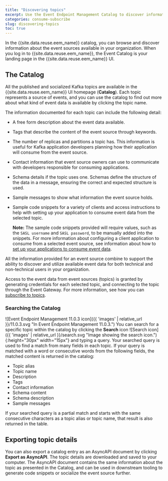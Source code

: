 ```yaml
---
title: "Discovering topics"
excerpt: Use the Event Endpoint Management Catalog to discover information about the available event sources and the event data they provide, so that you can choose the ones you want to use in your applications and flows."
categories: consume-subscribe
slug: discovering-topics
toc: true
---
```


In the {{site.data.reuse.eem_name}} catalog, you can browse and discover information about the event sources available in your organization. When you log in to {{site.data.reuse.eem_name}}, the Event Catalog is your landing page in the {{site.data.reuse.eem_name}} UI.

## The Catalog

All the published and socialized Kafka topics are available in the {{site.data.reuse.eem_name}} UI homepage (**Catalog**). Each topic represents a source of events, and you can use the catalog to find out more about what kind of event data is available by clicking the topic name.

The information documented for each topic can include the following detail:
- A free form description about the event data available.
- Tags that describe the content of the event source through keywords.
- The number of replicas and partitions a topic has. This information is useful for Kafka application developers planning how their application will consume from the event source.
- Contact information that event source owners can use to communicate with developers responsible for consuming applications.
- Schema details if the topic uses one. Schemas define the structure of the data in a message, ensuring the correct and expected structure is used.
- Sample messages to show what information the event source holds.
- Sample code snippets for a variety of clients and access instructions to help with setting up your application to consume event data from the selected topic.

  **Note:** The sample code snippets provided will require values, such as the `SASL username` and `SASL password`, to be manually added into the snippets. For more information about configuring a client application to consume from a selected event source, see information about how to [set up your applications to consume event data](../setting-your-application-to-consume).

All the information provided for an event source combine to support the ability to discover and utilize available event data for both technical and non-technical users in your organization.

Access to the event data from event sources (topics) is granted by generating credentials for each selected topic, and connecting to the topic through the Event Gateway. For more information, see how you can [subscribe to topics](../subscribing-to-topics).

### Searching the Catalog

![Event Endpoint Management 11.0.3 icon]({{ 'images' | relative_url }}/11.0.3.svg "In Event Endpoint Management 11.0.3.") You can search for a specific topic within the catalog by clicking the **Search** icon ![Search icon]({{ 'images' | relative_url }}/search.svg "Image showing the search icon."){:height="30px" width="15px"} and typing a query. Your searched query is used to find a match from many fields in each topic. If your query is matched with a word or consecutive words from the following fields, the matched content is returned in the catalog:

- Topic alias
- Topic name
- Description
- Tags
- Contact information
- Schema content
- Schema description
- Sample messages

If your searched query is a partial match and starts with the same consecutive characters as a topic alias or topic name, that result is also returned in the table.

## Exporting topic details

You can also export a catalog entry as an AsyncAPI document by clicking **Export as AsyncAPI**. The topic details are downloaded and saved to your computer. The AsyncAPI document contains the same information about the topic as presented in the Catalog, and can be used in downstream tooling to generate code snippets or socialize the event source further.

